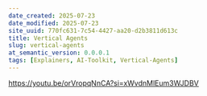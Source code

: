```yaml
---
date_created: 2025-07-23
date_modified: 2025-07-23
site_uuid: 770fc631-7c54-4427-aa20-d2b3811d613c
title: Vertical Agents
slug: vertical-agents
at_semantic_version: 0.0.0.1
tags: [Explainers, AI-Toolkit, Vertical-Agents]
---
```


https://youtu.be/orVropqNnCA?si=xWvdnMlEum3WJDBV
